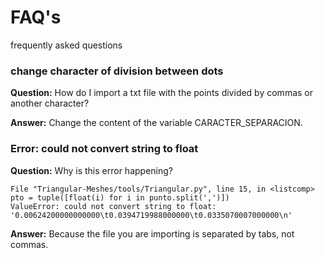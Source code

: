 # FAQ's
frequently asked questions

### change character of division between dots

**Question:** How do I import a txt file with the points divided by commas or another character?

**Answer:** Change the content of the variable CARACTER_SEPARACION.

### Error: could not convert string to float

**Question:** Why is this error happening?

	File "Triangular-Meshes/tools/Triangular.py", line 15, in <listcomp>
    pto = tuple([float(i) for i in punto.split(',')])
	ValueError: could not convert string to float: '0.00624200000000000\t0.0394719988000000\t0.0335070007000000\n'

**Answer:** Because the file you are importing is separated by tabs, not commas.

